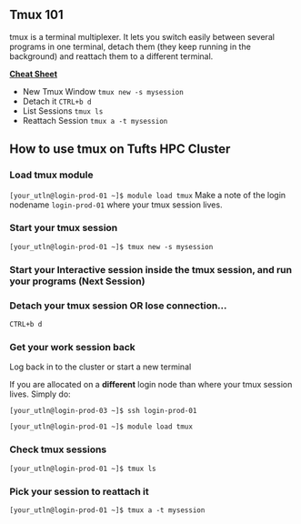 ## Tmux 101
tmux is a terminal multiplexer. 
It lets you switch easily between several programs in one terminal, detach them (they keep running in the background) and reattach them to a different terminal.

**[Cheat Sheet](https://tmuxcheatsheet.com/)**

- New Tmux Window `tmux new -s mysession`
- Detach it `CTRL+b d`
- List Sessions `tmux ls`
- Reattach Session `tmux a -t mysession`

## How to use tmux on Tufts HPC Cluster

### Load tmux module
`[your_utln@login-prod-01 ~]$ module load tmux`
Make a note of the login nodename `login-prod-01` where your tmux session lives.

### Start your tmux session
`[your_utln@login-prod-01 ~]$ tmux new -s mysession`

### Start your Interactive session inside the tmux session, and run your programs (Next Session)

### Detach your tmux session OR lose connection...
`CTRL+b d`

### Get your work session back

Log back in to the cluster or start a new terminal

If you are allocated on a **different** login node than where your tmux session lives. Simply do: 

`[your_utln@login-prod-03 ~]$ ssh login-prod-01`

`[your_utln@login-prod-01 ~]$ module load tmux`

### Check tmux sessions
`[your_utln@login-prod-01 ~]$ tmux ls`

### Pick your session to reattach it
`[your_utln@login-prod-01 ~]$ tmux a -t mysession`
